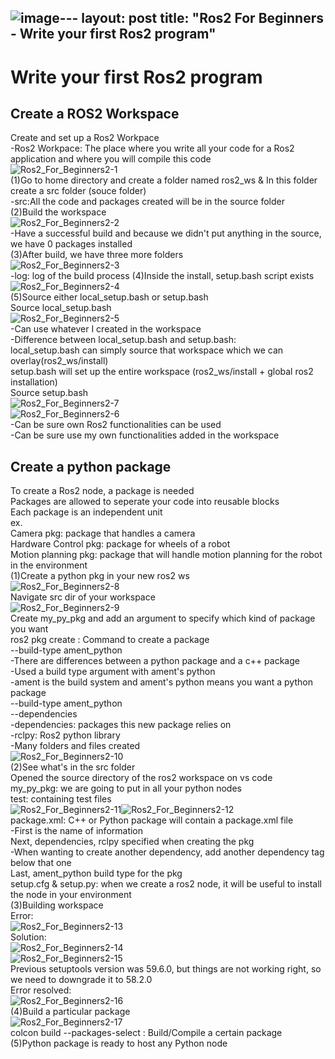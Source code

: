 ![image](https://github.com/growingpenguin/growingpenguin.github.io/assets/110277903/52d58edf-d97b-414f-a8f8-13c9bcfa14a4)---
layout: post
title:  "Ros2 For Beginners - Write your first Ros2 program"
---
# Write your first Ros2 program

## Create a ROS2 Workspace
Create and set up a Ros2 Workpace <br/>
-Ros2 Workpace: The place where you write all your code for a Ros2 application and where you will compile this code <br/> 
![Ros2_For_Beginners2-1](https://github.com/growingpenguin/growingpenguin.github.io/assets/110277903/2293b509-fd56-40d6-a97d-07641d9249dc) <br/>
(1)Go to home directory and create a folder named ros2_ws & In this folder create a src folder (souce folder)<br/>
-src:All the code and packages created will be in the source folder <br/> 
(2)Build the workspace <br/>
![Ros2_For_Beginners2-2](https://github.com/growingpenguin/growingpenguin.github.io/assets/110277903/991a5ded-b22d-49f5-a981-9cab3e080eeb) <br/>
-Have a successful build and because we didn't put anything in the source, we have 0 packages installed <br/>
(3)After build, we have three more folders <br/>
![Ros2_For_Beginners2-3](https://github.com/growingpenguin/growingpenguin.github.io/assets/110277903/b0dd7de0-4e63-4ee0-95bd-93fc58f8de1a) <br/>
-log: log of the build process 
(4)Inside the install, setup.bash script exists <br/>
![Ros2_For_Beginners2-4](https://github.com/growingpenguin/growingpenguin.github.io/assets/110277903/599343a7-410b-497f-9885-714121141872) <br/>
(5)Source either local_setup.bash or setup.bash <br/>
Source local_setup.bash <br/>
![Ros2_For_Beginners2-5](https://github.com/growingpenguin/growingpenguin.github.io/assets/110277903/aba7a754-b83e-4804-8399-1e714dda418b)<br/>
-Can use whatever I created in the workspace <br/>
-Difference between local_setup.bash and setup.bash: <br/>
local_setup.bash can simply source that workspace which we can overlay(ros2_ws/install) <br/>
setup.bash will set up the entire workspace (ros2_ws/install + global ros2 installation) <br/>
Source setup.bash <br/>
![Ros2_For_Beginners2-7](https://github.com/growingpenguin/growingpenguin.github.io/assets/110277903/8c160ece-0bb4-46cf-afee-285a9ccb3d06)<br/>
![Ros2_For_Beginners2-6](https://github.com/growingpenguin/growingpenguin.github.io/assets/110277903/d32aa15a-1666-4638-8b2f-b4e78e55f466)<br/>
-Can be sure own Ros2 functionalities can be used <br/>
-Can be sure use my own functionalities added in the workspace <br/>

## Create a python package
To create a Ros2 node, a package is needed <br/>
Packages are allowed to seperate your code into reusable blocks <br/>
Each package is an independent unit <br/>
ex. <br/>
Camera pkg: package that handles a camera <br/>
Hardware Control pkg: package for wheels of a robot <br/>
Motion planning pkg: package that will handle motion planning for the robot in the environment <br/>
(1)Create a python pkg in your new ros2 ws <br/>
![Ros2_For_Beginners2-8](https://github.com/growingpenguin/growingpenguin.github.io/assets/110277903/e7fde2e1-fbd8-4a43-b19e-5d83c3492010)<br/>
Navigate src dir of your workspace <br/>
![Ros2_For_Beginners2-9](https://github.com/growingpenguin/growingpenguin.github.io/assets/110277903/2fc7d36a-d5b0-4641-b15b-86b5d515489f)<br/>
Create my_py_pkg and add an argument to specify which kind of package you want<br/>
ros2 pkg create <package name>: Command to create a package <br/>
--build-type ament_python <br/>
-There are differences between a python package and a c++ package <br/>
-Used a build type argument with ament's python <br/>
-ament is the build system and ament's python means you want a python package <br/>
--build-type ament_python <br/>
--dependencies <dependencies> <br/>
-dependencies: packages this new package relies on <br/>
-rclpy: Ros2 python library <br/>
-Many folders and files created <br/>
![Ros2_For_Beginners2-10](https://github.com/growingpenguin/growingpenguin.github.io/assets/110277903/3f9e4b5b-1260-4404-94f5-a0efa08a7eac)<br/>
(2)See what's in the src folder <br/>
Opened the source directory of the ros2 workspace on vs code <br/>
my_py_pkg: we are going to put in all your python nodes <br/>
test: containing test files <br/>
![Ros2_For_Beginners2-11](https://github.com/growingpenguin/growingpenguin.github.io/assets/110277903/524a0a35-a957-414a-b694-a2226932214f)![Ros2_For_Beginners2-12](https://github.com/growingpenguin/growingpenguin.github.io/assets/110277903/85ad904e-6490-4c25-9e97-2b4e7e019584)<br/>
package.xml: C++ or Python package will contain a package.xml file <br/>
-First is the name of information  <br/>
Next, dependencies, rclpy specified when creating the pkg <br/>
-When wanting to create another dependency, add another dependency tag below that one <br/>
Last, ament_python build type for the pkg <br/>
setup.cfg & setup.py: when we create a ros2 node, it will be useful to install the node in your environment <br/>
(3)Building workspace <br/>
Error: <br/>
![Ros2_For_Beginners2-13](https://github.com/growingpenguin/growingpenguin.github.io/assets/110277903/b469899c-5bfe-4c20-a762-a0ba233f51d7)<br/>
Solution: <br/>
![Ros2_For_Beginners2-14](https://github.com/growingpenguin/growingpenguin.github.io/assets/110277903/11ded559-9e61-4297-9414-80f919ad7bc2)<br/>
![Ros2_For_Beginners2-15](https://github.com/growingpenguin/growingpenguin.github.io/assets/110277903/aed9743b-e862-4367-9075-fca10d645061)<br/>
Previous setuptools version was 59.6.0, but things are not working right, so we need to downgrade it to 58.2.0 <br/>
Error resolved: <br/>
![Ros2_For_Beginners2-16](https://github.com/growingpenguin/growingpenguin.github.io/assets/110277903/7008fc08-6194-4c05-8659-92a8d25f4d67)<br/>
(4)Build a particular package <br/>
![Ros2_For_Beginners2-17](https://github.com/growingpenguin/growingpenguin.github.io/assets/110277903/10e7cd4c-57e6-4835-9147-7a13c9447eed)<br/>
colcon build --packages-select <package name>: Build/Compile a certain package <br/>
(5)Python package is ready to host any Python node <br/>



